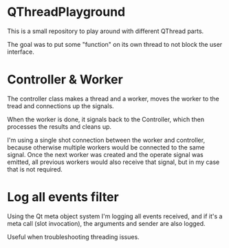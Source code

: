 # QThreadPlayground

This is a small repository to play around with different QThread parts.

The goal was to put some "function" on its own thread to not block the user interface.


# Controller & Worker

The controller class makes a thread and a worker, moves the worker to the tread and connections up the signals.

When the worker is done, it signals back to the Controller, which then processes the results and cleans up.

I'm using a single shot connection between the worker and controller, because otherwise multiple workers would be connected to the same signal. Once the next worker was created and the operate signal was emitted, all previous workers would also receive that signal, but in my case that is not required.


# Log all events filter

Using the Qt meta object system I'm logging all events received, and if it's a meta call (slot invocation), the arguments and sender are also logged. 

Useful when troubleshooting threading issues.
